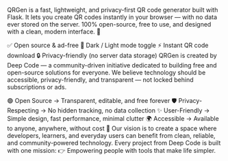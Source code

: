 QRGen is a fast, lightweight, and privacy-first QR code generator built with Flask.
It lets you create QR codes instantly in your browser — with no data ever stored on the server.
100% open-source, free to use, and designed with a clean, modern interface. 🚀

✅ Open source & ad-free
🌙 Dark / Light mode toggle
⚡ Instant QR code download
🔒 Privacy-friendly (no server data storage)
QRGen is created by Deep Code — a community-driven initiative dedicated to building free and open-source solutions for everyone.
We believe technology should be accessible, privacy-friendly, and transparent — not locked behind subscriptions or ads.

🟢 Open Source → Transparent, editable, and free forever
🛡 Privacy-Respecting → No hidden tracking, no data collection
✨ User-Friendly → Simple design, fast performance, minimal clutter
🌍 Accessible → Available to anyone, anywhere, without cost
🚀 Our vision is to create a space where developers, learners, and everyday users can benefit from clean, reliable, and community-powered technology. Every project from Deep Code is built with one mission: 
👉 Empowering people with tools that make life simpler.
